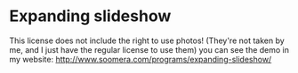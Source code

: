 # Expanding slideshow
This license does not include the right to use photos! (They're not taken by me, and I just have the regular license to use them) 
you can see the demo in my website: http://www.soomera.com/programs/expanding-slideshow/

